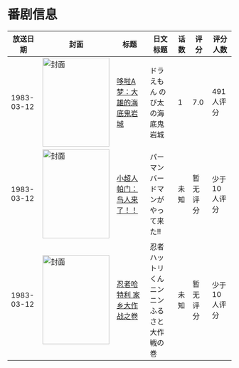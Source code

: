# 番剧信息

|放送日期|封面|标题|日文标题|话数|评分|评分人数|
|---|---|---|---|---|---|---|
|1983-03-12|<img src="https://lain.bgm.tv/pic/cover/c/16/51/438_bB8D7.jpg" alt="封面" style="width:150px;height:200px;object-fit:cover;">|[哆啦A梦：大雄的海底鬼岩城](https://bangumi.tv/subject/438)|ドラえもん のび太の海底鬼岩城|1|7.0|491人评分|
|1983-03-12|<img src="https://lain.bgm.tv/pic/cover/c/db/bd/312714_q5Z6O.jpg" alt="封面" style="width:150px;height:200px;object-fit:cover;">|[小超人帕门：鸟人来了！！](https://bangumi.tv/subject/312714)|パーマン バードマンがやって来た!!|未知|暂无评分|少于10人评分|
|1983-03-12|<img src="https://lain.bgm.tv/pic/cover/c/26/66/424333_ljmo5.jpg" alt="封面" style="width:150px;height:200px;object-fit:cover;">|[忍者哈特利 家乡大作战之卷](https://bangumi.tv/subject/424333)|忍者ハットリくん ニンニンふるさと大作戦の巻|未知|暂无评分|少于10人评分|
